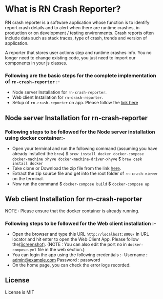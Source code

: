 # What is RN Crash Reporter?

RN crash reporter is a software application whose function is to identify report crash details and to alert when there are runtime crashes, in production or on development / testing environments. Crash reports often include data such as stack traces, type of crash, trends and version of application.

A reporter that stores user actions step and runtime crashes info. You no longer need to change existing code, you just need to import our components in your js classes. 

### Following are the basic steps for the complete implementation of `rn-crash-reporter` :-
- Node server Installation for `rn-crash-reporter`.
- Web client Installation for `rn-crash-reporter`.
- Setup of  `rn-crash-reporter` on app. Please follow the [link here](README.md)

## Node server Installation for rn-crash-reporter

### Following steps to be followed for the Node server installation using docker container:- 
- Open your terminal and run the following command (assuming you have already installed the `brew`)
        $ `brew install docker docker-compose docker-machine xhyve docker-machine-driver-xhyve`
        $ `brew cask install docker`
- Take clone or Download the zip file from the link [here](https://github.com/sytango-technologies/rn-crash-viewer).
- Extract the zip source file and get into the root folder of `rn-crash-viewer` on the terminal.
- Now run the command 
        $ `docker-compose build`
        $ `docker-compose up`

## Web client Installation for rn-crash-reporter

NOTE : Please ensure that the docker container is already running.

### Following steps to be followed for the Web client installation :- 
- Open the browser and type this URL  `http://localhost:8000/` in URL locator and hit enter to open the Web Client App. Please follow the[(Screenshot)](WebClient.png). (NOTE : You can also edit the port no in `docker-compose.yml` file in the web section.)
- You can login the app using the following credentials :-
    Username : admin@example.com
    Password : password
- On the home page, you can check the error logs recorded.  



## License

License is MIT
